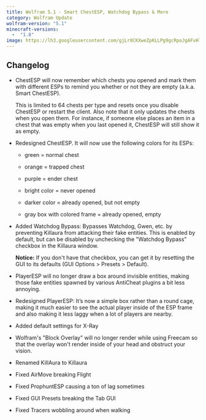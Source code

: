 ```yaml
---
title: Wolfram 5.1 - Smart ChestESP, Watchdog Bypass & More
category: Wolfram Update
wolfram-version: "5.1"
minecraft-versions:
  -  "1.8"
image: https://lh3.googleusercontent.com/gjLr8CKXweZpKLLPg9gcRpoJgAFvHlGXAA0UiSTHl5AOZP8IHU862qFlPXYfzJ00SKeNcsexgmPGWrKt2mdaJ3HKVdzUpvj39hh66hcoV2iCfPTxDtzfR3ZHd7tW2fBIvTJqw8mkzJAJ5ZXcGcKLJpDfwUsge4kb9eNz__onYPLp6T48R8yIaneSepR7wthFPke4aiwX82iKPsvMUgmQBxSlyZEfoQNEbpTvDI30DcAaCdD-vAPwLaVTfme1ha0DFAEIiw_erll74KV417OUYar8VzWiQLMZKAePs24Dea0R249M2VPybJKzKOb5NLNj-4rWtKvELFx1bvAMO7l07EPHtHbuVZniFNQMn27TMCTxru6G6evEDsRsZvEejloSn0wDz1UWyo_DqzRx-Gx4Y653U5NEXT7C7amyv-bTd3W0wAehSFlO5ivoxOBJNZC-opbuPAjfizJmKA3lOd0PgwMvpJf9modR_yieAPk3r6qJTLAQlM1JwJMpShKBMwn0I8F23yPSVk-fkqU1TLKOpFsgY1FNK0Wv5aVjlRy3BFKTF76GRzDG4Ew8OJU2C059IuFhw1Hh-B5Q4LpFYCiDbK3T1R-5FWhWA0VOtR2bBEokLlc2=w1280-h720-no
---
```

## Changelog

- ChestESP will now remember which chests you opened and mark them with different ESPs to remind you whether or not they are empty (a.k.a. Smart ChestESP).

  This is limited to 64 chests per type and resets once you disable ChestESP or restart the client. Also note that it only updates the chests when you open them. For instance, if someone else places an item in a chest that was empty when you last opened it, ChestESP will still show it as empty.

- Redesigned ChestESP. It will now use the following colors for its ESPs:

  - green = normal chest

  - orange = trapped chest

  - purple = ender chest

  <!--read more-->

  - bright color = never opened

  - darker color = already opened, but not empty

  - gray box with colored frame = already opened, empty

- Added Watchdog Bypass: Bypasses Watchdog, Gwen, etc. by preventing Killaura from attacking their fake entities. This is enabled by default, but can be disabled by unchecking the "Watchdog Bypass" checkbox in the Killaura window.

  **Notice:** If you don't have that checkbox, you can get it by resetting the GUI to its defaults (GUI Options > Presets > Default).

- PlayerESP will no longer draw a box around invisible entities, making those fake entities spawned by various AntiCheat plugins a bit less annoying.

- Redesigned PlayerESP: It’s now a simple box rather than a round cage, making it much easier to see the actual player inside of the ESP frame and also making it less laggy when a lot of players are nearby.

- Added default settings for X-Ray

- Wolfram's "Block Overlay" will no longer render while using Freecam so that the overlay won't render inside of your head and obstruct your vision.

- Renamed KillAura to Killaura

- Fixed AirMove breaking Flight

- Fixed ProphuntESP causing a ton of lag sometimes

- Fixed GUI Presets breaking the Tab GUI

- Fixed Tracers wobbling around when walking
